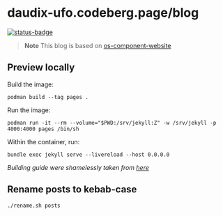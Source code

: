 # daudix-ufo.codeberg.page/blog

[![status-badge](https://ci.codeberg.org/api/badges/12428/status.svg)](https://ci.codeberg.org/repos/12428)

> **Note**
> This blog is based on [os-component-website](https://github.com/jimmac/os-component-website)

## Preview locally

Build the image:

```shell
podman build --tag pages .
```

Run the image:

```shell
podman run -it --rm --volume="$PWD:/srv/jekyll:Z" -w /srv/jekyll -p 4000:4000 pages /bin/sh
```

Within the container, run:

```shell
bundle exec jekyll serve --livereload --host 0.0.0.0
```

_Building guide were shamelessly taken from [here](https://talk.jekyllrb.com/t/local-testing-of-existing-github-jekyll-site/7459/4)_

## Rename posts to kebab-case

```shell
./rename.sh posts
```